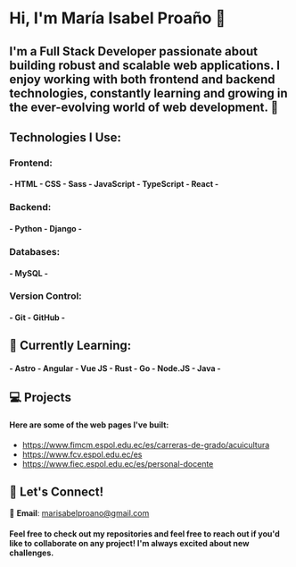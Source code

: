 # Hi, I'm María Isabel Proaño 👋

## I'm a **Full Stack Developer** passionate about building robust and scalable web applications. I enjoy working with both frontend and backend technologies, constantly learning and growing in the ever-evolving world of web development. 🚀

## Technologies I Use:

### Frontend:
#### - HTML - CSS - Sass - JavaScript - TypeScript - React -

### Backend:
#### - Python - Django -

### Databases:
#### - MySQL -

### Version Control:
#### - Git - GitHub -

## 🌱 Currently Learning:
#### - Astro - Angular - Vue JS - Rust - Go - Node.JS - Java -

## 💻 Projects

#### Here are some of the web pages I've built:

- https://www.fimcm.espol.edu.ec/es/carreras-de-grado/acuicultura
- https://www.fcv.espol.edu.ec/es
- https://www.fiec.espol.edu.ec/es/personal-docente

## 💬 Let's Connect!

📧 **Email**: [marisabelproano@gmail.com](mailto:marisabelproano@gmail.com)

#### Feel free to check out my repositories and feel free to reach out if you'd like to collaborate on any project! I'm always excited about new challenges.
